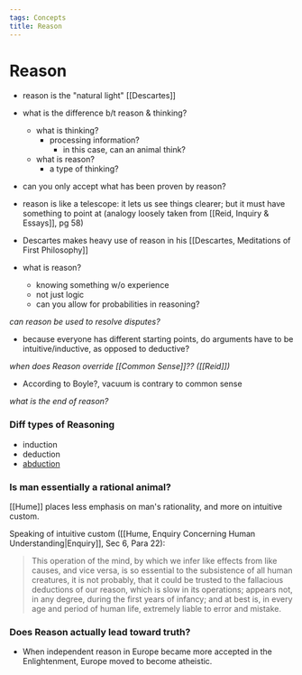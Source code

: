 ```yaml
---
tags: Concepts
title: Reason
---
```


# Reason
- reason is the "natural light" [[Descartes]]
- what is the difference b/t reason & thinking?
	- what is thinking?
		- processing information?
			- in this case, can an animal think?
	- what is reason?
		- a type of thinking?
- can you only accept what has been proven by reason?
- reason is like a telescope: it lets us see things clearer; but it must have something to point at (analogy loosely taken from [[Reid, Inquiry & Essays]], pg 58)
- Descartes makes heavy use of reason in his [[Descartes, Meditations of First Philosophy]]

- what is reason?
	- knowing something w/o experience
	- not just logic
	- can you allow for probabilities in reasoning?
	



*can reason be used to resolve disputes?*
- because everyone has different starting points, do arguments have to be intuitive/inductive, as opposed to deductive?

*when does Reason override [[Common Sense]]?? ([[Reid]])*
- According to Boyle?, vacuum is contrary to common sense


*what is the end of reason?*


### Diff types of Reasoning
- induction
- deduction
- [abduction](https://plato.stanford.edu/entries/abduction)

### Is man essentially a rational animal?
[[Hume]] places less emphasis on man's rationality, and more on intuitive custom.

Speaking of intuitive custom ([[Hume, Enquiry Concerning Human Understanding\|Enquiry]], Sec 6, Para 22):
> This operation of the mind, by which we infer like effects from like causes, and vice versa, is so essential to the subsistence of all human creatures, it is not probably, that it could be trusted to the fallacious deductions of our reason, which is slow in its operations; appears not, in any degree, during the first years of infancy; and at best is, in every age and period of human life, extremely liable to error and mistake.



### Does Reason actually lead toward truth?
- When independent reason in Europe became more accepted in the Enlightenment, Europe moved to become atheistic.
